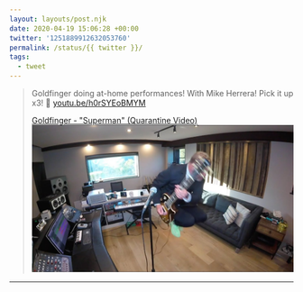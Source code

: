 ```yaml
---
layout: layouts/post.njk
date: 2020-04-19 15:06:28 +00:00
twitter: '1251889912632053760'
permalink: /status/{{ twitter }}/
tags: 
  - tweet
---
```


> Goldfinger doing at-home performances! With Mike Herrera! Pick it up x3! 🎺 [youtu.be/h0rSYEoBMYM](https://youtu.be/h0rSYEoBMYM)
> 
> [<span>Goldfinger - "Superman" (Quarantine Video)</span> ![John Feldmann playing guitar and jumping in his home studio](/img/_youtube/1251889912632053760.jpg)](https://youtu.be/h0rSYEoBMYM)

---
